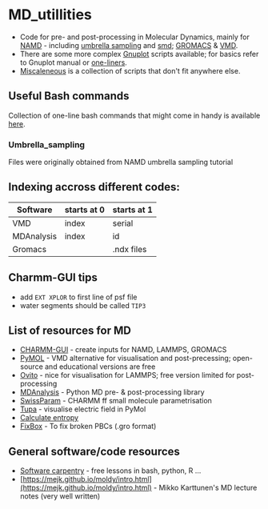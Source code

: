 # MD_utillities

- Code for pre- and post-processing in Molecular Dynamics, mainly for [NAMD](/namd/) - including [umbrella sampling](/umbrella_sampling) and [smd](/SMD/); [GROMACS](/gromacs/) & [VMD](/vmd_scripts/).
- There are some more complex [Gnuplot](/Gnuplot/) scripts available; for basics refer to Gnuplot manual or [one-liners](ONE_LINERS.md).
- [Miscaleneous](/misc) is a collection of scripts that don't fit anywhere else.

## Useful Bash commands
Collection of one-line bash commands that might come in handy is available [here](ONE_LINERS.md).

### Umbrella_sampling

Files were originally obtained from NAMD umbrella sampling tutorial

## Indexing accross different codes:

| Software   | starts at 0 | starts at 1 | 
| ---------- | ---------- | ----------- | 
| VMD        | index      | serial      |
| MDAnalysis | index      | id          |
| Gromacs    |            | .ndx files  |

## Charmm-GUI tips
- add `EXT XPLOR` to first line of psf file
- water segments should be called `TIP3`
 
## List of resources for MD
- [CHARMM-GUI](https://charmm-gui.org/) - create inputs for NAMD, LAMMPS, GROMACS
- [PyMOL](https://github.com/schrodinger/pymol-open-source) - VMD alternative for visualisation and post-precessing; open-source and educational versions are free
- [Ovito](https://www.ovito.org/) - nice for visualisation for LAMMPS; free version limited for post-processing
- [MDAnalysis](https://www.mdanalysis.org/) - Python MD pre- & post-processing library  
- [SwissParam](https://swissparam.ch/) - CHARMM ff small molecule parametrisation
- [Tupa](https://mdpoleto.github.io/tupa/) - visualise electric field in PyMol
- [Calculate entropy](https://codeentropy.readthedocs.io/en/latest/index.html)
- [FixBox](https://pubs.acs.org/doi/10.1021/acs.jcim.2c00823) - To fix broken PBCs (.gro format)

## General software/code resources
- [Software carpentry](https://software-carpentry.org/lessons/) - free lessons in bash, python, R ...
- [https://mejk.github.io/moldy/intro.html](https://mejk.github.io/moldy/intro.html) - Mikko Karttunen's MD lecture notes (very well written)
